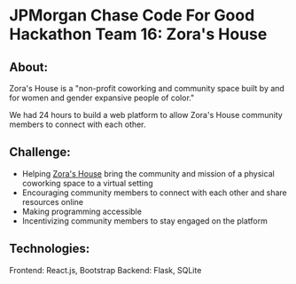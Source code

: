 # JPMorgan Chase Code For Good Hackathon Team 16: **Zora's House**

## About: 
Zora's House is a "non-profit coworking and community space built by and for women and gender expansive people of color."

We had 24 hours to build a web platform to allow Zora's House community members to connect with each other.

## Challenge:

- Helping [Zora's House](https://zorashouse.com/) bring the community and mission of a physical coworking space to a virtual setting
- Encouraging community members to connect with each other and share resources online
- Making programming accessible
- Incentivizing community members to stay engaged on the platform

## Technologies:

Frontend: React.js, Bootstrap
Backend: Flask, SQLite



